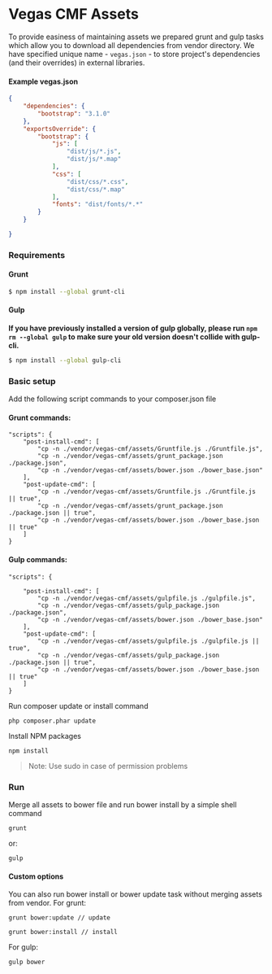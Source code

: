 Vegas CMF Assets
================

To provide easiness of maintaining assets we prepared grunt and gulp tasks which allow you to download all dependencies from vendor directory. We have specified unique name - `vegas.json` - to store project's dependencies (and their overrides) in external libraries.

#### Example vegas.json

```json 
{
    "dependencies": {
        "bootstrap": "3.1.0"
    },
    "exportsOverride": {
        "bootstrap": {
            "js": [
                "dist/js/*.js",
                "dist/js/*.map"
            ],
            "css": [
                "dist/css/*.css",
                "dist/css/*.map"
            ],
            "fonts": "dist/fonts/*.*"
        }
    }

}
```

### Requirements

#### Grunt

```sh
$ npm install --global grunt-cli
```

#### Gulp

__If you have previously installed a version of gulp globally, please run `npm rm --global gulp`
to make sure your old version doesn't collide with gulp-cli.__

```sh
$ npm install --global gulp-cli
```

### Basic setup

Add the following script commands to your composer.json file

#### Grunt commands:

```shell
"scripts": {
    "post-install-cmd": [
        "cp -n ./vendor/vegas-cmf/assets/Gruntfile.js ./Gruntfile.js",
        "cp -n ./vendor/vegas-cmf/assets/grunt_package.json ./package.json",
        "cp -n ./vendor/vegas-cmf/assets/bower.json ./bower_base.json"
    ],
    "post-update-cmd": [
        "cp -n ./vendor/vegas-cmf/assets/Gruntfile.js ./Gruntfile.js || true",
        "cp -n ./vendor/vegas-cmf/assets/grunt_package.json ./package.json || true",
        "cp -n ./vendor/vegas-cmf/assets/bower.json ./bower_base.json || true"
    ]
}
```

#### Gulp commands:

```shell
"scripts": {

    "post-install-cmd": [
        "cp -n ./vendor/vegas-cmf/assets/gulpfile.js ./gulpfile.js",
        "cp -n ./vendor/vegas-cmf/assets/gulp_package.json ./package.json",
        "cp -n ./vendor/vegas-cmf/assets/bower.json ./bower_base.json"
    ],
    "post-update-cmd": [
        "cp -n ./vendor/vegas-cmf/assets/gulpfile.js ./gulpfile.js || true",
        "cp -n ./vendor/vegas-cmf/assets/gulp_package.json ./package.json || true",
        "cp -n ./vendor/vegas-cmf/assets/bower.json ./bower_base.json || true"
    ]
}
```

Run composer update or install command 

```shell
php composer.phar update
```

Install NPM packages

```shell
npm install
```
> Note: Use sudo in case of permission problems

### Run

Merge all assets to bower file and run bower install by a simple shell command

```shell
grunt
```

or:

```shell
gulp
```

#### Custom options

You can also run bower install or bower update task without merging assets from vendor. For grunt:

```shell
grunt bower:update // update

grunt bower:install // install
```

For gulp:

```shell
gulp bower
```
